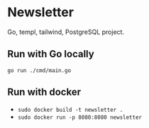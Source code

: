 # Newsletter

Go, templ, tailwind, PostgreSQL project.

## Run with Go locally

`go run ./cmd/main.go`

## Run with docker

- `sudo docker build -t newsletter .`
- `sudo docker run -p 8080:8080 newsletter`

